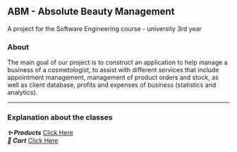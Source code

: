 ## ABM - Absolute Beauty Management

A project for the Software Engineering course - university 3rd year

<!-- First we add the desired plugins and dependecies, such as facebook, google, maven, etc. 
We added more different dependencies of google to enable the user access to 'smart log-in'. 
We enable the user to log-in the app in 3 ways: 1.Facebook account 2.Google account 3.Email account -->
### About   

The main goal of our project is to construct an application to help manage a business of a cosmetologist, to assist with different services that include appointment management, management of product orders and stock, as well as client database, profits and expenses of business (statistics and analytics).

---
  ### Explanation about the classes 

 ***:sparkles: Products*** [Click Here](https://github.com/appeldaniel1998/ABM/tree/master/app/src/main/java/com/example/abm/Products)  
 ***:shopping_cart: Cart*** [Click Here](https://github.com/appeldaniel1998/ABM/tree/master/app/src/main/java/com/example/abm/Products/Cart)
